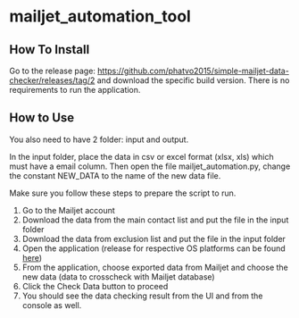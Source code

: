 # mailjet_automation_tool

## How To Install
Go to the release page: https://github.com/phatvo2015/simple-mailjet-data-checker/releases/tag/2 and download the specific build version.
There is no requirements to run the application.

## How to Use

You also need to have 2 folder: input and output.

In the input folder, place the data in csv or excel format (xlsx, xls) which must have a email column. Then open the file mailjet_automation.py, change the constant NEW_DATA to the name of the new data file.

Make sure you follow these steps to prepare the script to run.
1) Go to the Mailjet account
2) Download the data from the main contact list and put the file in the input folder
3) Download the data from exclusion list and put the file in the input folder
4) Open the application (release for respective OS platforms can be found [here](https://github.com/phatvo2015/simple-mailjet-data-checker/releases/tag/2))
5) From the application, choose exported data from Mailjet and choose the new data (data to crosscheck with Mailjet database)
6) Click the Check Data button to proceed
7) You should see the data checking result from the UI and from the console as well.


